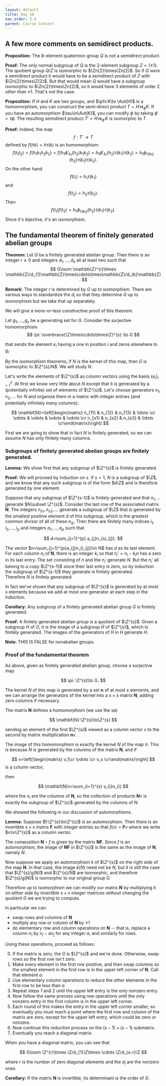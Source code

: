 ```yaml
---
layout: default
title: Day 10
nav_order: 5.8
parent: Course Content
---
```

## A few more comments on semidirect products.

**Proposition:** The 8-element quaternion group $Q$ is not a semidirect product.

**Proof:** The only normal subgroup of $Q$ is the 2-element subgroup $Z=\lbrace \pm 1\rbrace$.
The quotient group $Q/Z$ is isomorphic to $\Zn{2}\times\Zn{2}$.  So if $Q$ *were* a semidirect product
it would have to be a semidirect product of $Z$ with $\Zn{2}\times\Z{2}$.  But that would mean $Q$
would have a subgroup isomorphic to $\Zn{2}\times\Zn{2}$, so it would have $3$ elements of order $2$ *other than* $\pm 1$.
That's not the case.

**Proposition:** If $H$ and $K$ are two groups, and $\phi:K\to \Aut(H)$ is a homomorphism, you can construct the semi-direct product $T=H\rtimes_{\phi}K$.
If you have an automorphism $\tau\in\Aut(K)$, you can modify $\phi$ by taking $\phi'=\tau\phi$.  The resulting semidirect product
$T'=H\rtimes_{\phi'}K$ is isomorphic to $T$. 

**Proof:**  Indeed, the map
$$
f:T'\to T
$$
defined by $f(hk)=h\tau(k)$ is an homomorphism:
$$
f(t_1t_2)=f(h_1 k_1 h_2 k_2)=f(h_1\phi'_{k_1}(h_2)k_1k_2)=h_{1}\phi'_{k_1}(h_2)\tau(k_1)\tau(k_2)=h_{1}\phi_{\tau(k_1)}(h_2)\tau(k_1)\tau(k_2).
$$
On the other hand
$$
f(t_1)=h_1\tau(k_1)
$$
and
$$
f(t_2)=h_2\tau(k_2).
$$
Then
$$
f(t_1)f(t_2)=h_1\phi_{\tau(k_1)}(h_2)\tau(k_1)\tau(k_2).
$$
Since it's bijective, it's an isomorphism.
## The fundamental theorem of finitely generated abelian groups

**Theorem:** Let $G$ be a finitely generated abelian group.  Then there is an integer $r\ge 0$
and integers $d_1,\ldots, d_k$ all at least two such that
$$
G\isom \mathbb{Z}^{r}\times \mathbb{Z}/d_{1}\mathbb{Z}\times\cdots\times\mathbb{Z}/d_{k}\mathbb{Z}.
$$

**Remark:** The integer $r$ is determined by $G$ up to isomorphism.  There are various ways to standardize
the $d_{i}$ so that they determine $G$ up to isomorphism but we take that up separately.

We will give a more-or-less constructive proof of this theorem. 

Let $g_1,\ldots, g_s$ be a generating set for $G$.  Consider the surjective homomorphism
$$
\pi: \overbrace{\Z\times\cdots\times\Z}^{s} \to G
$$

that sends the element $e_{i}$ having a one in position $i$ and zeros elsewhere to $g_{i}$. 

By the isomorphism theorems, if $N$ is the kernel of this map, then $G$ is isomorphic to $\Z^{s}/N$. 
We will study $N$.

Let's write the elements of $\Z^{s}$ as column vectors using the basis $\lbrace e_{i}\rbrace_{i=1}^{s}$. 
At first we know very little about $N$ except that it is generated by a (potentially infinite) set
of elements of $\Z^{s}$.  Let's choose generators $n_{1},n_{2},\ldots$ for $N$ and organize them in
a matrix with integer entries  (and potentially infinitely many columns):

$$
\mathbf{N}=\left[\begin{matrix} n_{11} & n_{12} & n_{13} & \ldots \cr
                     \vdots & \vdots & \vdots & \vdots \cr
                     n_{s1} & n_{s2} & n_{s3} & \ldots \cr\end{matrix}\right]
$$                     

First we are going to show that in fact $N$ is finitely generated, so we can assume $N$ has only finitely many columns. 

### Subgroups of finitely generated abelian groups are finitely generated. 

**Lemma:**  We show first that any subgroup of $\Z^{s}$ is finitely generated. 

**Proof:** We will proceed by induction on $s$.  If $s=1$, $N$ is a subgroup of $\Z$, and we know that any such subgroup is of the form $d\Z$ and is therefore generated by one element.  

Suppose that any subgroup of $\Z^{s-1}$
is finitely generated and that  $n_{1},\ldots$ generate $N\subset \Z^{s}$.  Consider the last row of the associated matrix $\mathbf{N}$. The integers $n_{s1},n_{s2},\ldots$ generate a subgroup of $\Z$  that is generated by 
the smallest positive element $d$ of this subgroup, which is the greatest common divisor of all of these $n_{sj}$. 
Then there are finitely many indices $i_1,i_2,\ldots,i_p$ and integers $a_{1},\ldots, a_{p}$ such that

$$
d=\sum_{j=1}^{p} a_{j}n_{si_{j}}.
$$

The vector $n=\sum_{j=1}^{p}a_{j}n_{i_{j}}\in N$ has $d$ as its last element.  For each column $n_{i}$ of $\mathbf{N}$,
there is an integer $k_{i}$ so that $n_{i}'=n_{i}-k_{i}n$ has a zero in its last entry. The set consisting of $n$
and the $n_{i}'$ generate $N$.  But the $n_{i}'$ all belong to a copy $\Z^{s-1}$ since their last entry is zero,
so by induction the subgroup of $\Z^{s-1}$ they generate is finitely generated.  
Therefore $N$ is finitely generated.

In fact we've shown that any subgroup of $\Z^{s}$ is generated by at most $s$ elements because we add at most one generator at each step in the induction.

**Corollary:** Any subgroup of a finitely generated abelian group $G$ is finitely generated.

**Proof:** A finitely generated abelian group is a quotient of $\Z^{s}$.  Given a subgroup $H$ of $G$,
it is the image of a subgroup $\tilde{H}$ of $\Z^{s}$, which is finitely generated.  The images of the generators
of $\tilde{H}$ in $H$ generate $H$.

**Note:** THIS IS FALSE for nonabelian groups.

### Proof of the fundamental theorem

As above, given as finitely generated abelian group, choose a surjective map

$$
\pi: \Z^{s}\to G.
$$

The kernel $N$ of this map is generated by a set $\mathbf{n}$ of at most $s$ elements, and we can arrange the generators of the kernel into a $s\times s$ matrix $\mathbf{N}$, adding zero columns if necessary.

The matrix $\mathbf{N}$ defines a homomorphism (we use the sa)

$$
\mathbf{N}:\Z^{s}\to\Z^{s}
$$

sending an element of the first $\Z^{s}$ viewed as a column vector $v$ to the second by matrix multiplication $\mathbf{n}v$. .  

The image of this homomorphism is exactly the kernel $N$ of the map $\pi$.  This is because $N$ is generated
by the columns of the matrix $\mathbf{N}$, and if

$$
v=\left[\begin{matrix} v_1\cr \vdots \cr v_s \cr\end{matrix}\right]
$$ is a column vector, 

then 

$$
\mathbf{N}v=\sum_{i=1}^{s} v_{i}n_{i}
$$

where the $n_{i}$ are the columns of $\mathbf{N}$, so the collection of products $\mathbf{N}v$ is exactly the subgroup
of $\Z^{s}$ generated by the columns of $N$.

We showed the following in our discussion of automorphisms.

**Lemma:** Suppose $f:\Z^{s}\to\Z^{s}$ is an automorphism.  Then there is an invertible $s\times s$ matrix
$\mathbf{F}$ with integer entries so that $f(v)=\mathbf{F}v$ where we write $v\in\Z^{s}$ as a column vector.

The composition $\mathbf{N}\circ f$ is given by the matrix $\mathbf{N}\mathbf{F}$.  Since $f$ is an automorphism,
the image of $\mathbf{N}\mathbf{F}$ in $\Z^{s}$ is the same as the image of $\mathbf{N}$, namely $N$.

Now suppose we apply an automorphism $k$ of $\Z^{s}$ on the right side of the map $\mathbf{N}$.  In that case,
the image $k(N)$ need not be $N$, but it is still the case that $\Z^{s}/g(N)$ and $\Z^{s}/N$ are isomorphic,
and therefore $\Z^{s}/g(N)$ is isomorphic to our original group $G$.

Therefore up to isomorphism we can modify our matrix $\mathbf{N}$ by multiplying it on either side
by invertible $s\times s$ integer matrices without changing the quotient $G$ we are trying to compute.

In particular we can:

- swap rows and columns of $\mathbf{N}$
- multiply any row or column of $\mathbf{N}$ by $\pm 1$
- do elementary row and column operations on $\mathbf{N}$ -- that is, replace a column $n_{i}$ by $n_{i}-an_{j}$ for
any integer $a$, and similarly for rows.

Using these operations, proceed as follows:

0. If the matrix is zero, the $G$ is $\Z^{s}$ and we're done.  Otherwise, swap rows so the first row isn't zero.
1. Make every element in the first row positive, and then swap columns so the smallest element in the first row is in the upper left corner of $\mathbf{N}$.  Call that element $a$.
2. Use elementary column operations to reduce the other elements in the first row to be less than $a$.
3. Repeat steps $1$ and $2$ until the upper left entry is the only nonzero entry.
4. Now follow the same process using row operations until the only nonzero entry in the first column is in the upper left corner.
5. Each round of this makes the entry in the upper left corner smaller, so eventually you must reach a point
where the first row and column of the matrix are zero, except for the upper left entry, which could be zero or nonzero.
6. Now continue this reduction process on the $(s-1)\times (s-1)$ submatrix.
7. Eventually you reach a diagonal matrix.  

When you have a diagonal matrix, you can see that 

$$
G\isom \Z^{r}\times \Z/d_{1}\Z\times \cdots \Z/d_{s-r}\Z
$$ 

where $r$ is the number of zero diagonal elements and the $d_{i}$ are the nonzero ones.

**Corollary:** If the matrix $\mathbf{N}$ is invertible, its determinant is the order of $G$.


